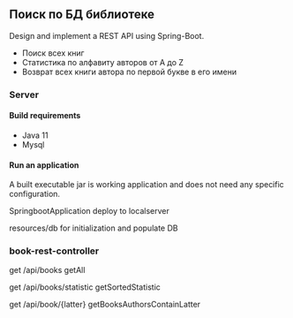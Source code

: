 ## Поиск по БД библиотеке
Design and implement a REST API using Spring-Boot.


* Поиск всех книг
* Статистика по алфавиту авторов от A до Z
* Возврат всех книги автора по первой букве в его имени

### Server
#### Build requirements
- Java 11
- Mysql
  
#### Run an application
A built executable jar is working application and does not need any specific configuration.

SpringbootApplication deploy to localserver

resources/db for initialization and populate DB

### book-rest-controller
get /api/books getAll

get /api/books/statistic getSortedStatistic

get /api/book/{latter} getBooksAuthorsContainLatter

